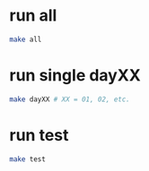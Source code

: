 # run all

```bash
make all
```

# run single dayXX

```bash
make dayXX # XX = 01, 02, etc.
```

# run test

```bash
make test
```
